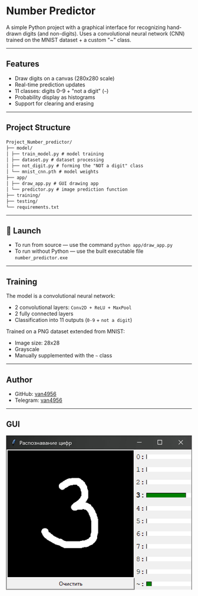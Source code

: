 # Number Predictor

A simple Python project with a graphical interface for recognizing hand-drawn digits (and non-digits). Uses a convolutional neural network (CNN) trained on the MNIST dataset + a custom "~" class.

---

## Features

- Draw digits on a canvas (280x280 scale)
- Real-time prediction updates
- 11 classes: digits 0–9 + "not a digit" (`~`)
- Probability display as histograms
- Support for clearing and erasing

---

## Project Structure

```
Project_Number_predictor/
├── model/
│ ├── train_model.py # model training
│ ├── dataset.py # dataset processing
│ ├── not_digit.py # forming the "NOT a digit" class
│ └── mnist_cnn.pth # model weights
├── app/
│ ├── draw_app.py # GUI drawing app
│ └── predictor.py # image prediction function
├── training/
├── testing/
└── requirements.txt
```


---

## 🚀 Launch

- To run from source — use the command  `python app/draw_app.py`
- To run without Python — use the built executable file `number_predictor.exe`

---

## Training

The model is a convolutional neural network:
- 2 convolutional layers: `Conv2D + ReLU + MaxPool`
- 2 fully connected layers
- Classification into 11 outputs (`0-9` + `not a digit`)

Trained on a PNG dataset extended from MNIST:
- Image size: 28x28
- Grayscale
- Manually supplemented with the `~` class

---

## Author

- GitHub: [van4956](https://github.com/van4956)
- Telegram: [van4956](https://t.me/van4956)

---

## GUI

![GUI](image_app.jpg)